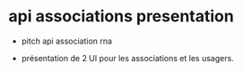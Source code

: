 # api associations presentation

- pitch api association rna

- présentation de 2 UI pour les associations et les usagers.
